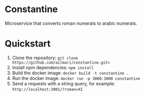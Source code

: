 # Constantine

Microservice that converts roman numerals to arabic numerals.

# Quickstart
1. Clone the repository:
`git clone https://github.com/ailmari/constantine.git>`
2. Install npm dependencies:
`npm install`
3. Build the docker image: `docker build -t constantine .`
4. Run the docker image: `docker run -p 3000:3000 constantine`
5. Send a requests with a string query, for example: `http://localhost:3001/?roman=XI`
